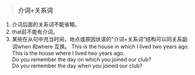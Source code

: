 >### 介词+关系词
 	
1. 介词后面的关系词不能省略。
2. that前不能有介词。
3. 某些在从句中充当时间，地点或原因状语的"介词+关系词"结构可以同关系副词when 和where 互换。
This is the house in which I lived two years ago. <br>
This is the house where I lived two years ago. <br>
Do you remember the day on which you joined our club? <br>
Do you remember the day when you joined our club?
